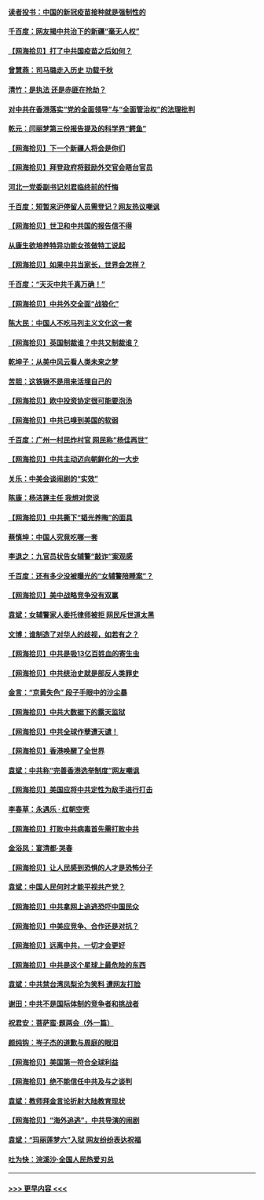 #### [读者投书：中国的新冠疫苗接种就是强制性的](../pages/nsc993/n12859932.md?t=04060652) 
#### [千百度：网友揭中共治下的新疆“毫无人权”](../pages/nsc993/n12858385.md?t=04060652) 
#### [【网海拾贝】打了中共国疫苗之后如何？](../pages/nsc993/n12857866.md?t=04060652) 
#### [曾慧燕：司马璐走入历史 功载千秋](../pages/nsc993/n12856996.md?t=04060652) 
#### [清竹：是执法 还是赤匪在抢劫？](../pages/nsc993/n12856952.md?t=04060652) 
#### [对中共在香港落实“党的全面领导”与“全面管治权”的法理批判](../pages/nsc993/n12856929.md?t=04060652) 
#### [乾元：闫丽梦第三份报告提及的科学界“鳄鱼”](../pages/nsc993/n12855985.md?t=04060652) 
#### [【网海拾贝】下一个新疆人将会是你们](../pages/nsc993/n12855864.md?t=04060652) 
#### [【网海拾贝】拜登政府将鼓励外交官会晤台官员](../pages/nsc993/n12853615.md?t=04060652) 
#### [河北一党委副书记刘君临终前的忏悔](../pages/nsc993/n12849420.md?t=04060652) 
#### [千百度：短暂来沪停留人员需登记？网友热议嘲讽](../pages/nsc993/n12853497.md?t=04060652) 
#### [【网海拾贝】世卫和中共国的报告信不得](../pages/nsc993/n12850902.md?t=04060652) 
#### [从康生欲培养特异功能女孩做特工说起](../pages/nsc993/n12849289.md?t=04060652) 
#### [【网海拾贝】如果中共当家长，世界会怎样？](../pages/nsc993/n12848436.md?t=04060652) 
#### [千百度：“天灭中共千真万确！”](../pages/nsc993/n12845659.md?t=04060652) 
#### [【网海拾贝】中共外交全面“战狼化”](../pages/nsc993/n12845607.md?t=04060652) 
#### [陈大民：中国人不吃马列主义文化这一套](../pages/nsc993/n12842496.md?t=04060652) 
#### [【网海拾贝】英国制裁谁？中共又制裁谁？](../pages/nsc993/n12840909.md?t=04060652) 
#### [乾坤子：从美中风云看人类未来之梦](../pages/nsc993/n12840590.md?t=04060652) 
#### [苦胆：这铁锹不是用来活埋自己的](../pages/nsc993/n12839512.md?t=04060652) 
#### [【网海拾贝】欧中投资协定很可能要泡汤](../pages/nsc993/n12835122.md?t=04060652) 
#### [【网海拾贝】中共已嗅到美国的软弱](../pages/nsc993/n12832411.md?t=04060652) 
#### [千百度：广州一村民炸村官 网民称“杨佳再世”](../pages/nsc993/n12832380.md?t=04060652) 
#### [【网海拾贝】中共主动迈向朝鲜化的一大步](../pages/nsc993/n12829887.md?t=04060652) 
#### [关乐：中美会谈闹剧的“实效”](../pages/nsc993/n12826698.md?t=04060652) 
#### [陈康：杨洁篪主任  我想对您说](../pages/nsc993/n12826609.md?t=04060652) 
#### [【网海拾贝】中共撕下“韬光养晦”的面具](../pages/nsc993/n12826459.md?t=04060652) 
#### [蔡慎坤：中国人究竟吃哪一套](../pages/nsc993/n12826010.md?t=04060652) 
#### [李退之：九官员状告女辅警“敲诈”案观感](../pages/nsc993/n12823984.md?t=04060652) 
#### [千百度：还有多少没被曝光的“女辅警陪睡案”？](../pages/nsc993/n12822136.md?t=04060652) 
#### [【网海拾贝】美中战略竞争没有双赢](../pages/nsc993/n12822105.md?t=04060652) 
#### [袁斌：女辅警家人委托律师被拒 网民斥世道太黑](../pages/nsc993/n12822004.md?t=04060652) 
#### [文博：谁制造了对华人的歧视，如若有之？](../pages/nsc993/n12821635.md?t=04060652) 
#### [【网海拾贝】中共是吸13亿百姓血的寄生虫](../pages/nsc993/n12819191.md?t=04060652) 
#### [【网海拾贝】中共统治史就是部反人类罪史](../pages/nsc993/n12816738.md?t=04060652) 
#### [金言：“京黄失色” 段子手眼中的沙尘暴](../pages/nsc993/n12815700.md?t=04060652) 
#### [【网海拾贝】中共大数据下的露天监狱](../pages/nsc993/n12811075.md?t=04060652) 
#### [【网海拾贝】中共全球作孽遭天谴！](../pages/nsc993/n12810258.md?t=04060652) 
#### [【网海拾贝】香港唤醒了全世界](../pages/nsc993/n12809100.md?t=04060652) 
#### [袁斌：中共称“完善香港选举制度”网友嘲讽](../pages/nsc993/n12808994.md?t=04060652) 
#### [【网海拾贝】美国应将中共定性为敌手进行打击](../pages/nsc993/n12806870.md?t=04060652) 
#### [李春草：永遇乐 · 红朝空壳](../pages/nsc993/n12805365.md?t=04060652) 
#### [【网海拾贝】打败中共病毒首先需打败中共](../pages/nsc993/n12803930.md?t=04060652) 
#### [金浴凤：宴清都‧哭春](../pages/nsc993/n12801601.md?t=04060652) 
#### [【网海拾贝】让人民感到恐惧的人才是恐怖分子](../pages/nsc993/n12799347.md?t=04060652) 
#### [袁斌：中国人民何时才能平视共产党？](../pages/nsc993/n12799306.md?t=04060652) 
#### [【网海拾贝】中共拿网上追逃恐吓中国民众](../pages/nsc993/n12796905.md?t=04060652) 
#### [【网海拾贝】中美应竞争、合作还是对抗？](../pages/nsc993/n12794675.md?t=04060652) 
#### [【网海拾贝】远离中共，一切才会更好](../pages/nsc993/n12793572.md?t=04060652) 
#### [【网海拾贝】中共是这个星球上最危险的东西](../pages/nsc993/n12791400.md?t=04060652) 
#### [袁斌：中共禁台湾凤梨沦为笑料 遭网友打脸](../pages/nsc993/n12791335.md?t=04060652) 
#### [谢田：中共不是国际体制的竞争者和挑战者](../pages/nsc993/n12791212.md?t=04060652) 
#### [祝君安：菩萨蛮·题两会（外一篇）](../pages/nsc993/n12786801.md?t=04060652) 
#### [颜纯钩：岑子杰的道歉与周庭的眼泪](../pages/nsc993/n12786775.md?t=04060652) 
#### [【网海拾贝】美国第一符合全球利益](../pages/nsc993/n12786666.md?t=04060652) 
#### [【网海拾贝】绝不能信任中共及与之谈判](../pages/nsc993/n12784266.md?t=04060652) 
#### [袁斌：教师拜金言论折射大陆教育现状](../pages/nsc993/n12783868.md?t=04060652) 
#### [【网海拾贝】“海外追逃”，中共导演的闹剧](../pages/nsc993/n12781638.md?t=04060652) 
#### [袁斌：“玛丽莲梦六”入狱 网友纷纷表达祝福](../pages/nsc993/n12781432.md?t=04060652) 
#### [吐为快：浣溪沙·全国人民热爱刃总](../pages/nsc993/n12781393.md?t=04060652) 

----
#### [ >>> 更早内容 <<< ](../indexes/nsc993-earlier.md)
